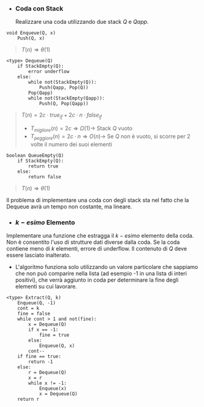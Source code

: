 - ### Coda con Stack
	Realizzare una coda utilizzando due stack $Q$ e $Qapp$.

``` Pseudocodice TI:"Enqueue" "FOLD"
void Enqueue(Q, x)
	Push(Q, x)
```

>$T(n)\Rightarrow θ(1)$ 

``` Pseudocodice TI:"Dequeue" "FOLD"
<type> Dequeue(Q)
	if StackEmpty(Q):
		error underflow
	else:
		while not(StackEmpty(Q)):
			Push(Qapp, Pop(Q))
		Pop(Qapp)
		while not(StackEmpty(Qapp)):
			Push(Q, Pop(Qapp))
```

>$T(n) = 2c·true_{if} + 2c·n·false_{if}$ 
>- $T_{migliore}(n) = 2c \Rightarrow Ω(1) \rightarrow$ Stack $Q$ vuoto
>- $T_{peggiore}(n) = 2c·n \Rightarrow O(n) \rightarrow$ Se $Q$ non è vuoto, si scorre per 2 volte il numero dei suoi elementi

``` Pseudocodice TI:"QueueEmpty" "FOLD"
boolean QueueEmpty(Q)
	if StackEmpty(Q):
		return true
	else:
		return false
```

>$T(n)\Rightarrow θ(1)$ 

Il problema di implementare una coda con degli stack sta nel fatto che la Dequeue avrà un tempo non costante, ma lineare.

- ### $k-esimo$ Elemento
Implementare una funzione che estragga il $k-esimo$ elemento della coda. Non è consentito l'uso di strutture dati diverse dalla coda. Se la coda contiene meno di $k$ elementi, errore di underflow.
Il contenuto di $Q$ deve essere lasciato inalterato.

- L'algoritmo funziona solo utilizzando un valore particolare che sappiamo che non può comparire nella lista (ad esempio -1 in una lista di interi positivi), che verrà aggiunto in coda per determinare la fine degli elementi su cui lavorare.

``` Pseudocodice TI:"Extract" "FOLD"
<type> Extract(Q, k)
	Enqueue(Q, -1)
	cont = k
	fine = false
	while cont > 1 and not(fine):
		x = Dequeue(Q)
		if x == -1:
			fine = true
		else:
			Enqueue(Q, x)
		cont--
	if fine == true:
		return -1
	else: 
		r = Dequeue(Q)
		x = r
		while x != -1:
			Enqueue(x)
			x = Dequeue(Q)
	return r
```
